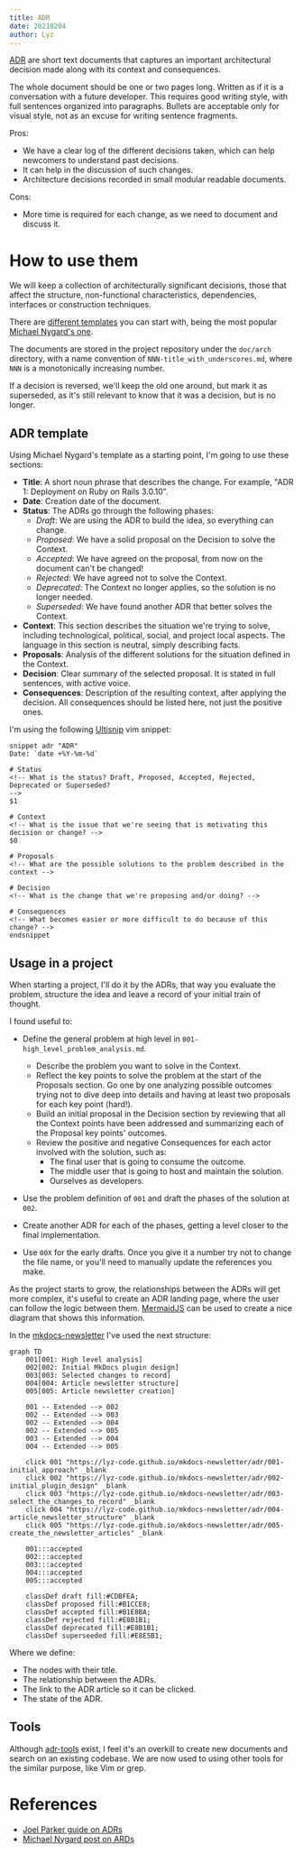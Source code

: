 ```yaml
---
title: ADR
date: 20210204
author: Lyz
---
```


[ADR](https://github.com/joelparkerhenderson/architecture_decision_record) are
short text documents that captures an important architectural decision made
along with its context and consequences.

The whole document should be one or two pages long. Written as if it is
a conversation with a future developer. This requires good writing style, with
full sentences organized into paragraphs. Bullets are acceptable only for visual
style, not as an excuse for writing sentence fragments.

Pros:

* We have a clear log of the different decisions taken, which can help newcomers
    to understand past decisions.
* It can help in the discussion of such changes.
* Architecture decisions recorded in small modular readable documents.

Cons:

* More time is required for each change, as we need to document and discuss it.

# How to use them

We will keep a collection of architecturally significant decisions, those that
affect the structure, non-functional characteristics, dependencies, interfaces
or construction techniques.

There are [different
templates](https://github.com/joelparkerhenderson/architecture_decision_record#adr-example-templates)
you can start with, being the most popular [Michael Nygard's
one](https://github.com/joelparkerhenderson/architecture_decision_record/blob/master/adr_template_by_michael_nygard.md).

The documents are stored in the project repository under the `doc/arch`
directory, with a name convention of `NNN-title_with_underscores.md`, where
`NNN` is a monotonically increasing number.

If a decision is reversed, we'll keep the old one around, but mark it as
superseded, as it's still relevant to know that it was a decision, but is no
longer.

## ADR template

Using Michael Nygard's template as a starting point, I'm going to use these
sections:

* **Title**: A short noun phrase that describes the change. For example, "ADR 1:
    Deployment on Ruby on Rails 3.0.10".
* **Date**: Creation date of the document.
* **Status**: The ADRs go through the following phases:
    * *Draft*: We are using the ADR to build the idea, so everything can change.
    * *Proposed*: We have a solid proposal on the Decision to solve the Context.
    * *Accepted*: We have agreed on the proposal, from now on the document can't
        be changed!
    * *Rejected*: We have agreed not to solve the Context.
    * *Deprecated*: The Context no longer applies, so the solution is no longer
        needed.
    * *Superseded*: We have found another ADR that better solves the Context.
* **Context**: This section describes the situation we're trying to solve,
    including technological, political, social, and project local aspects. The
    language in this section is neutral, simply describing facts.
* **Proposals**: Analysis of the different solutions for the situation defined
    in the Context.
* **Decision**: Clear summary of the selected proposal. It is stated in full
    sentences, with active voice.
* **Consequences**: Description of the resulting context, after applying
    the decision. All consequences should be listed here, not just the positive
    ones.

I'm using the following [Ultisnip](https://github.com/SirVer/ultisnips) vim
snippet:

```vim
snippet adr "ADR"
Date: `date +%Y-%m-%d`

# Status
<!-- What is the status? Draft, Proposed, Accepted, Rejected, Deprecated or Superseded?
-->
$1

# Context
<!-- What is the issue that we're seeing that is motivating this decision or change? -->
$0

# Proposals
<!-- What are the possible solutions to the problem described in the context -->

# Decision
<!-- What is the change that we're proposing and/or doing? -->

# Consequences
<!-- What becomes easier or more difficult to do because of this change? -->
endsnippet
```

## Usage in a project

When starting a project, I'll do it by the ADRs, that way you evaluate the
problem, structure the idea and leave a record of your initial train of thought.

I found useful to:

* Define the general problem at high level in
    `001-high_level_problem_analysis.md`.

    * Describe the problem you want to solve in the Context.
    * Reflect the key points to solve the problem at the start of the Proposals
        section. Go one by one analyzing possible outcomes trying not to dive deep
        into details and having at least two proposals for each key point (hard!).
    * Build an initial proposal in the Decision section by reviewing that all
        the Context points have been addressed and summarizing each of the
        Proposal key points' outcomes.
    * Review the positive and negative Consequences for each actor involved with
        the solution, such as:
        * The final user that is going to consume the outcome.
        * The middle user that is going to host and maintain the solution.
        * Ourselves as developers.
* Use the problem definition of `001` and draft the phases of the solution at `002`.
* Create another ADR for each of the phases, getting a level closer to the final
    implementation.

* Use `00X` for the early drafts. Once you give it a number try not to change
    the file name, or you'll need to manually update the references you make.

As the project starts to grow, the relationships between the ADRs will get more
complex, it's useful to create an ADR landing page, where the user can follow
the logic between them. [MermaidJS](mermaidjs.md) can be used to create a nice
diagram that shows this information.

In the [mkdocs-newsletter](https://lyz-code.github.io/mkdocs-newsletter/adr/adr)
I've used the next structure:

```
graph TD
    001[001: High level analysis]
    002[002: Initial MkDocs plugin design]
    003[003: Selected changes to record]
    004[004: Article newsletter structure]
    005[005: Article newsletter creation]

    001 -- Extended --> 002
    002 -- Extended --> 003
    002 -- Extended --> 004
    002 -- Extended --> 005
    003 -- Extended --> 004
    004 -- Extended --> 005

    click 001 "https://lyz-code.github.io/mkdocs-newsletter/adr/001-initial_approach" _blank
    click 002 "https://lyz-code.github.io/mkdocs-newsletter/adr/002-initial_plugin_design" _blank
    click 003 "https://lyz-code.github.io/mkdocs-newsletter/adr/003-select_the_changes_to_record" _blank
    click 004 "https://lyz-code.github.io/mkdocs-newsletter/adr/004-article_newsletter_structure" _blank
    click 005 "https://lyz-code.github.io/mkdocs-newsletter/adr/005-create_the_newsletter_articles" _blank

    001:::accepted
    002:::accepted
    003:::accepted
    004:::accepted
    005:::accepted

    classDef draft fill:#CDBFEA;
    classDef proposed fill:#B1CCE8;
    classDef accepted fill:#B1E8BA;
    classDef rejected fill:#E8B1B1;
    classDef deprecated fill:#E8B1B1;
    classDef superseeded fill:#E8E5B1;
```

Where we define:

* The nodes with their title.
* The relationship between the ADRs.
* The link to the ADR article so it can be clicked.
* The state of the ADR.

## Tools

Although [adr-tools](https://github.com/npryce/adr-tools) exist, I feel it's an
overkill to create new documents and search on an existing codebase. We are now
used to using other tools for the similar purpose, like Vim or grep.

# References

* [Joel Parker guide on ADRs](https://github.com/joelparkerhenderson/architecture_decision_record)
* [Michael Nygard post on ARDs](https://cognitect.com/blog/2011/11/15/documenting-architecture-decisions)

